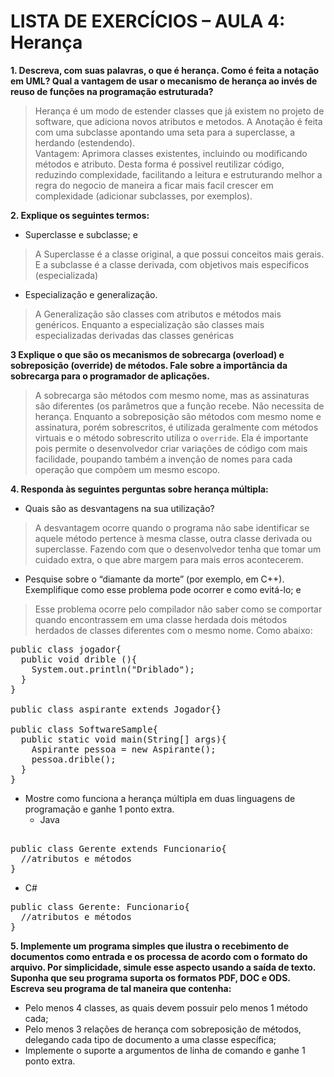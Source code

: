 # LISTA DE EXERCÍCIOS – AULA 4: Herança

**1. Descreva, com suas palavras, o que é herança. Como é feita a notação em UML? Qual a vantagem de usar o mecanismo de herança ao invés de reuso de funções na programação estruturada?**
> Herança é um modo de estender classes que já existem no projeto de software, que adiciona novos atributos e metodos. A Anotação é feita com uma subclasse apontando uma seta para a superclasse, a herdando (estendendo). <br>
> Vantagem: Aprimora classes existentes, incluindo ou modificando métodos e atributo. Desta forma é possivel reutilizar código, reduzindo complexidade, facilitando a leitura e estruturando melhor a regra do negocio de maneira a ficar mais facil crescer em complexidade (adicionar subclasses, por exemplos).

**2. Explique os seguintes termos:**
* Superclasse e subclasse; e
> A Superclasse é a classe original, a que possui conceitos mais gerais. E a subclasse é a classe derivada, com objetivos mais especificos (especializada)
* Especialização e generalização.
> A Generalização são classes com atributos e métodos mais genéricos. Enquanto a especialização são classes mais especializadas derivadas das classes genéricas

**3 Explique o que são os mecanismos de sobrecarga (overload) e sobreposição (override) de métodos. Fale sobre a importância da sobrecarga para o programador de aplicações.**
> A sobrecarga são métodos com mesmo nome, mas as assinaturas são diferentes (os parâmetros que a função recebe. Não necessita de herança. Enquanto a sobreposição são métodos com mesmo nome e assinatura, porém sobrescritos, é utilizada geralmente com métodos virtuais e o método sobrescrito utiliza o `override`. Ela é importante pois permite o desenvolvedor criar variações de código com mais facilidade, poupando também a invenção de nomes para cada operação que compõem um mesmo escopo.

**4. Responda às seguintes perguntas sobre herança múltipla:**
* Quais são as desvantagens na sua utilização?
> A desvantagem ocorre quando o programa não sabe identificar se aquele método pertence à mesma classe, outra classe derivada ou superclasse. Fazendo com que o desenvolvedor tenha que tomar um cuidado extra, o que abre margem para mais erros acontecerem. 
* Pesquise sobre o “diamante da morte” (por exemplo, em C++). Exemplifique como esse problema pode ocorrer e como evitá-lo; e
> Esse problema ocorre pelo compilador não saber como se comportar quando encontrassem em uma classe herdada dois métodos herdados de classes diferentes com o mesmo nome. Como abaixo:
<pre>
public class jogador{
  public void drible (){
    System.out.println("Driblado");
  }
}

public class aspirante extends Jogador{}

public class SoftwareSample{
  public static void main(String[] args){
    Aspirante pessoa = new Aspirante(); 
    pessoa.drible();
  }
}
</pre>

* Mostre como funciona a herança múltipla em duas linguagens de programação e ganhe 1 ponto extra.
  * Java
<pre>  
public class Gerente extends Funcionario{
  //atributos e métodos
}
</pre>

  * C#
<pre>
public class Gerente: Funcionario{
  //atributos e métodos
}
</pre>

**5. Implemente um programa simples que ilustra o recebimento de documentos como entrada e os processa de acordo com o formato do arquivo. Por simplicidade, simule esse aspecto usando a saída de texto. Suponha que seu programa suporta os formatos PDF, DOC e ODS. Escreva seu programa de tal maneira que contenha:**
* Pelo menos 4 classes, as quais devem possuir pelo menos 1 método cada;
* Pelo menos 3 relações de herança com sobreposição de métodos, delegando cada tipo de documento a uma classe específica;
* Implemente o suporte a argumentos de linha de comando e ganhe 1 ponto extra.
